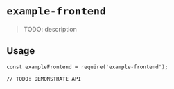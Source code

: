 # `example-frontend`

> TODO: description

## Usage

```
const exampleFrontend = require('example-frontend');

// TODO: DEMONSTRATE API
```
